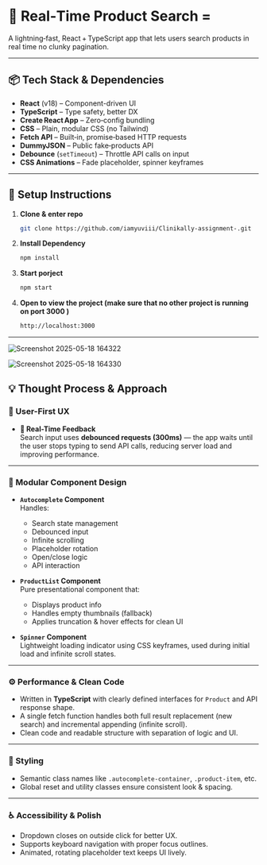 # 🛒 Real‑Time Product Search =

A lightning‑fast, React + TypeScript app that lets users search products in real time no clunky pagination.

---

## 📦 Tech Stack & Dependencies

- **React** (v18) – Component-driven UI  
- **TypeScript** – Type safety, better DX  
- **Create React App** – Zero‑config bundling  
- **CSS** – Plain, modular CSS (no Tailwind)  
- **Fetch API** – Built‑in, promise‑based HTTP requests  
- **DummyJSON** – Public fake‑products API  
- **Debounce** (`setTimeout`) – Throttle API calls on input   
- **CSS Animations** – Fade placeholder, spinner keyframes  

---

## 🚀 Setup Instructions

1. **Clone & enter repo**  
   ```bash
   git clone https://github.com/iamyuviii/Clinikally-assignment-.git

2. **Install Dependency**  
   ```bash
   npm install

3. **Start porject**  
   ```bash
   npm start
   
3. **Open to view the project (make sure that no other project is running on port 3000 )**  
   ```bash
   http://localhost:3000
------------------------------------------------------------------------------------------------


![Screenshot 2025-05-18 164322](https://github.com/user-attachments/assets/0b7ca254-1577-4fe7-9550-97c38b4dc67b)



![Screenshot 2025-05-18 164330](https://github.com/user-attachments/assets/068b351f-ea60-4a65-b668-a7199fd96bc2)



 ## 💡 Thought Process & Approach

### 🧠 User-First UX
- **🔄 Real-Time Feedback**  
  Search input uses **debounced requests (300ms)** — the app waits until the user stops typing to send API calls, reducing server load and improving performance.

---

### 🧩 Modular Component Design

- **`Autocomplete` Component**  
  Handles:
  - Search state management  
  - Debounced input  
  - Infinite scrolling  
  - Placeholder rotation  
  - Open/close logic  
  - API interaction  

- **`ProductList` Component**  
  Pure presentational component that:
  - Displays product info
  - Handles empty thumbnails (fallback)
  - Applies truncation & hover effects for clean UI

- **`Spinner` Component**  
  Lightweight loading indicator using CSS keyframes, used during initial load and infinite scroll states.

---

### ⚙️ Performance & Clean Code
- Written in **TypeScript** with clearly defined interfaces for `Product` and API response shape.
- A single fetch function handles both full result replacement (new search) and incremental appending (infinite scroll).
- Clean code and readable structure with separation of logic and UI.

---

### 🎨 Styling
- Semantic class names like `.autocomplete-container`, `.product-item`, etc.
- Global reset and utility classes ensure consistent look & spacing.

---

### ♿ Accessibility & Polish
- Dropdown closes on outside click for better UX.
- Supports keyboard navigation with proper focus outlines.
- Animated, rotating placeholder text keeps UI lively.
